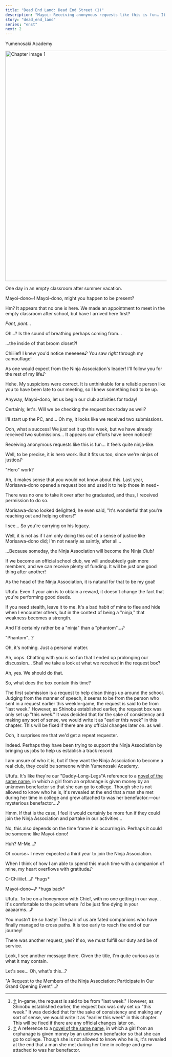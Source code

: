 ```yaml
---
title: "Dead End Land: Dead End Street (1)"
description: "Mayoi: Receiving anonymous requests like this is fun… It feels quite ninja-like."
story: "dead_end_land"
series: "enst"
next: 2
---
```


<Season s="Summer"/>

<Location>Yumenosaki Academy</Location>

<Image src="/img/tl/dead_end_land/1/1.jpg" alt="Chapter image 1" layout="responsive" width="1560" height="720" quality="100" />

<Narration>One day in an empty classroom after summer vacation.</Narration>

<Bubble character="Shinobu">

Mayoi-dono\~! Mayoi-dono, might you happen to be present?

Hm? It appears that no one is here. We made an appointment to meet in the empty classroom after school, but have I arrived here first?

</Bubble>

<Bubble unknown character="Mayoi" name="???">

_Pant, pant..._

</Bubble>

<Bubble character="Shinobu">

Oh...? Is the sound of breathing perhaps coming from...

...the inside of that broom closet?!

</Bubble>

<Bubble character="Mayoi">

Chiiiief! I knew you'd notice meeeeee♪ You saw _right_ through my camouflage!

As one would expect from the Ninja Association's leader! I'll follow you for the rest of my <span className="hold">life♪</span>

</Bubble>

<Bubble character="Shinobu">

Hehe. My suspicions were correct. It is unthinkable for a reliable person like you to have been late to our meeting, so I knew something _had_ to be up.

Anyway, Mayoi-dono, let us begin our club activities for today!

</Bubble>

<Bubble character="Mayoi">

Certainly, let's. Will we be checking the request box today as well?

I'll start up the PC, and... Oh my, it looks like we received two submissions.

</Bubble>

<Bubble character="Shinobu">

Ooh, what a success! We _just_ set it up this week, but we have already received two submissions... It appears our efforts have been noticed!

</Bubble>

<Bubble character="Mayoi">

Receiving anonymous requests like this is fun... It feels quite ninja-like.

</Bubble>

<Bubble character="Shinobu">

Well, to be precise, it is hero work. But it fits us too, since we're ninjas of <span className="hold">justice♪</span>

</Bubble>

<Bubble character="Mayoi">

"Hero" work?

</Bubble>

<Bubble character="Shinobu">

Ah, it makes sense that you would not know about this. Last year, Morisawa-dono opened a request box and used it to help those in need\~

There was no one to take it over after he graduated, and thus, I received permission to do so.

Morisawa-dono looked delighted; he even said, "It's wonderful that you're reaching out and helping others!"

</Bubble>

<Bubble character="Mayoi">

I see... So you're carrying on his legacy.

</Bubble>

<Bubble character="Shinobu">

Well, it is not as if I am only doing this out of a sense of justice like Morisawa-dono did; I'm not nearly as saintly, after all...

...Because someday, the Ninja Association will become the Ninja _Club!_

If we become an official school club, we will undoubtedly gain more members, and we can receive plenty of funding. It will be just one good thing after another!

As the head of the Ninja Association, it is natural for that to be my goal!

</Bubble>

<Bubble character="Mayoi">

Ufufu. Even if your aim is to obtain a reward, it doesn't change the fact that you're performing good deeds.

If you need stealth, leave it to me. It's a bad habit of mine to flee and hide when I encounter others, but in the context of being a "ninja," that weakness becomes a strength.

And I'd certainly rather be a "ninja" than a <span className="hold">"phantom"...♪</span>

</Bubble>

<Bubble character="Shinobu">

"Phantom"...?

</Bubble>

<Bubble character="Mayoi">

Oh, it's nothing. Just a personal matter.

Ah, oops. Chatting with you is so fun that I ended up prolonging our discussion... Shall we take a look at what we received in the request box?

</Bubble>

<Bubble character="Shinobu">

Ah, yes. We should do that.

So, what does the box contain this time?

</Bubble>

<Bubble character="Mayoi">

The first submission is a request to help clean things up around the school. Judging from the manner of speech, it seems to be from the person who sent in a request earlier this <span className="hold">week<Fn num="1">In-game, the request is said to be from "last week." However, as Shinobu established earlier, the request box was only set up "this week." It was decided that for the sake of consistency and making any sort of sense, we would write it as "earlier this week" in this chapter. This will be fixed if there are any official changes later on.</Fn></span> as well.

</Bubble>

<Bubble character="Shinobu">

Ooh, it surprises me that we'd get a repeat requester.

</Bubble>

<Bubble character="Mayoi">

Indeed. Perhaps they have been trying to support the Ninja Association by bringing us jobs to help us establish a track record.

I am unsure of who it is, but if they want the Ninja Association to become a real club, they could be someone within Yumenosaki Academy.

Ufufu. It's like they're our "Daddy-Long<span className="hold">-Legs"<Fn num="2">A reference to a [novel of the same name](<https://en.wikipedia.org/wiki/Daddy-Long-Legs_(novel)>), in which a girl from an orphanage is given money by an unknown benefactor so that she can go to college. Though she is not allowed to know who he is, it's revealed at the end that a man she met during her time in college and grew attached to was her benefactor.</Fn></span>—our mysterious <span className="hold">benefactor...♪</span>

</Bubble>

<Bubble character="Shinobu">

Hmm. If that is the case, I feel it would certainly be more fun if they could join the Ninja Association and partake in our activities...

No, this also depends on the time frame it is occurring in. Perhaps it could be someone like Mayoi-dono!

</Bubble>

<Bubble character="Mayoi">

Huh? M-Me...?

</Bubble>

<Bubble character="Shinobu">

Of course\~ I never expected a third year to join the Ninja Association.

When I think of how I am able to spend this much time with a companion of mine, my heart overflows with <span className="hold">gratitude♪</span>

</Bubble>

<Bubble character="Mayoi">

C-Chiiiiief...♪ <span className="noCase">\*hugs\*</span>

</Bubble>

<Bubble character="Shinobu">

Mayoi-dono\~♪ <span className="noCase">\*hugs back\*</span>

</Bubble>

<Bubble character="Mayoi">

Ufufu. To be on a honeymoon with Chief, with no one getting in our way... It's comfortable to the point where I'd be just fine dying in your <span className="hold">aaaaarms...♪</span>

</Bubble>

<Bubble character="Shinobu">

You mustn't be so hasty! The pair of us are fated companions who have finally managed to cross paths. It is too early to reach the end of our journey!

There was another request, yes? If so, we must fulfill our duty and be of service.

Look, I see another message there. Given the title, I'm quite curious as to what it may contain.

</Bubble>

<Bubble character="Mayoi">

Let's see... Oh, what's this...?

"A Request to the Members of the Ninja Association: Participate in Our Grand Opening Event"...?

</Bubble>

---

1. [↑](#fnref:1) In-game, the request is said to be from "last week." However, as Shinobu established earlier, the request box was only set up "this week." It was decided that for the sake of consistency and making any sort of sense, we would write it as "earlier this week" in this chapter. This will be fixed if there are any official changes later on.
2. [↑](#fnref:2) A reference to a [novel of the same name](<https://en.wikipedia.org/wiki/Daddy-Long-Legs_(novel)>), in which a girl from an orphanage is given money by an unknown benefactor so that she can go to college. Though she is not allowed to know who he is, it's revealed at the end that a man she met during her time in college and grew attached to was her benefactor.

<Credits tl="[Whisper](https://whisperscrawls.dreamwidth.org)" tlc="[Holi](https://holistar.dreamwidth.org)" qc="[Ren](https://tomoya.moe)" />
